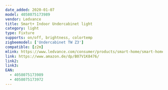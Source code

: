 ```yaml
---
date_added: 2020-01-07
model: 4058075173989
vendor: Ledvance
title: Smart+ Indoor Undercabinet light
category: light
type: Fixture
supports: on/off, brightness, colortemp
zigbeemodel: ['Undercabinet TW Z3']
compatible: [z2m]
mlink: https://www.ledvance.com/consumer/products/smart-home/smart-home-products-with-zigbee-technology/smart-home-luminaires/indoor-luminaires/smart-undercabinet-tunable-white/index.jsp
link: https://www.amazon.de/dp/B07V1K8476/
link2: 
link3: 
EAN:
  - 4058075173989 
  - 4058075173972
---
```

